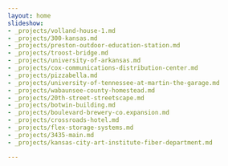 ```yaml
---
layout: home
slideshow:
- _projects/volland-house-1.md
- _projects/300-kansas.md
- _projects/preston-outdoor-education-station.md
- _projects/troost-bridge.md
- _projects/university-of-arkansas.md
- _projects/cox-communications-distribution-center.md
- _projects/pizzabella.md
- _projects/university-of-tennessee-at-martin-the-garage.md
- _projects/wabaunsee-county-homestead.md
- _projects/20th-street-streetscape.md
- _projects/botwin-building.md
- _projects/boulevard-brewery-co.expansion.md
- _projects/crossroads-hotel.md
- _projects/flex-storage-systems.md
- _projects/3435-main.md
- _projects/kansas-city-art-institute-fiber-department.md

---
```

